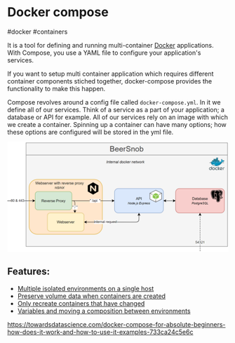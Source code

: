 # Docker compose
#docker #containers 

It is a tool for defining and running multi-container [Docker](Microservice%20Architecture/Docker/Docker.md) applications. With Compose, you use a YAML file to configure your application's services.

If you want to setup multi container application which requires different container components stiched together, docker-compose provides the functionality to make this happen. 

Compose revolves around a config file called `docker-compose.yml`. In it we define all of our services. Think of a service as a part of your application; a database or API for example. All of our services rely on an image with which we create a container. Spinning up a container can have many options; how these options are configured will be stored in the yml file.


![Pasted image 20221017161114](Attachments/Pasted%20image%2020221017161114.png)

## Features:
-   [Multiple isolated environments on a single host](https://docs.docker.com/compose/#multiple-isolated-environments-on-a-single-host)
-   [Preserve volume data when containers are created](https://docs.docker.com/compose/#preserve-volume-data-when-containers-are-created)
-   [Only recreate containers that have changed](https://docs.docker.com/compose/#only-recreate-containers-that-have-changed)
-   [Variables and moving a composition between environments](https://docs.docker.com/compose/#variables-and-moving-a-composition-between-environments)



https://towardsdatascience.com/docker-compose-for-absolute-beginners-how-does-it-work-and-how-to-use-it-examples-733ca24c5e6c